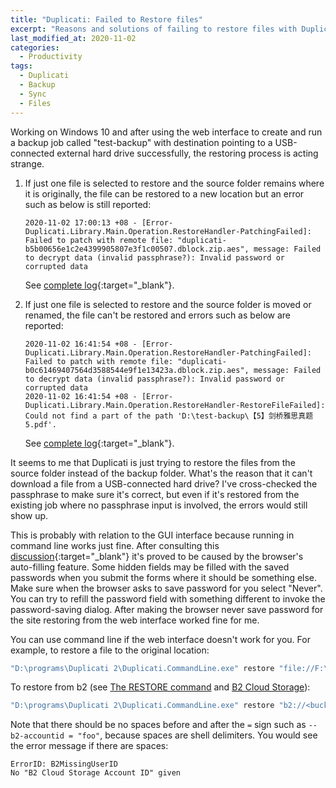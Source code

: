 ```yaml
---
title: "Duplicati: Failed to Restore files"
excerpt: "Reasons and solutions of failing to restore files with Duplicati"
last_modified_at: 2020-11-02
categories:
  - Productivity
tags:
  - Duplicati
  - Backup
  - Sync
  - Files
---
```


Working on Windows 10 and after using the web interface to create and run a backup job called "test-backup" with destination pointing to a USB-connected external hard drive successfully, the restoring process is acting strange.

1. If just one file is selected to restore and the source folder remains where it is originally, the file can be restored to a new location but an error such as below is still reported:

    ```
    2020-11-02 17:00:13 +08 - [Error-Duplicati.Library.Main.Operation.RestoreHandler-PatchingFailed]: Failed to patch with remote file: "duplicati-b5b00656e1c2e4399905807e3f1c00507.dblock.zip.aes", message: Failed to decrypt data (invalid passphrase?): Invalid password or corrupted data
    ```

	See [complete log](/_demo/duplicati-failed-to-download-files.json){:target="_blank"}.

2. If just one file is selected to restore and the source folder is moved or renamed, the file can't be restored and errors such as below  are reported:

    ```
    2020-11-02 16:41:54 +08 - [Error-Duplicati.Library.Main.Operation.RestoreHandler-PatchingFailed]: Failed to patch with remote file: "duplicati-b0c61469407564d3588544e9f1e13423a.dblock.zip.aes", message: Failed to decrypt data (invalid passphrase?): Invalid password or corrupted data
    2020-11-02 16:41:54 +08 - [Error-Duplicati.Library.Main.Operation.RestoreHandler-RestoreFileFailed]: Could not find a part of the path 'D:\test-backup\【5】剑桥雅思真题5.pdf'.
    ```
	See [complete log](/_demo/duplicati-failed-to-download-files-after-renaming.json){:target="_blank"}.

It seems to me that Duplicati is just trying to restore the files from the source folder instead of the backup folder. What's the reason that it can't download a file from a USB-connected hard drive? I've cross-checked the passphrase to make sure it's correct, but even if it's restored from the existing job where no passphrase input is involved, the errors would still show up.

This is probably with relation to the GUI interface because running in command line works just fine. After consulting this [discussion](https://forum.duplicati.com/t/failed-to-restore-failed-to-decrypt/10750/9?u=ivanhjc){:target="_blank"} it's proved to be caused by the browser's auto-filling feature. Some hidden fields may be filled with the saved passwords when you submit the forms where it should be something else. Make sure when the browser asks to save password for you select "Never". You can try to refill the password field with something different to invoke the password-saving dialog. After making the browser never save password for the site restoring from the web interface worked fine for me.

You can use command line if the web interface doesn't work for you. For example, to restore a file to the original location:

``` bash
"D:\programs\Duplicati 2\Duplicati.CommandLine.exe" restore "file://F:\test-backup" "<file>" --encryption-module=aes --compression-module=zip --dblock-size=50mb --passphrase="<passphrase>" --disable-module=console-password-input
```

To restore from b2 (see [The RESTORE command](https://duplicati.readthedocs.io/en/latest/04-using-duplicati-from-the-command-line/#the-restore-command) and [B2 Cloud Storage](https://duplicati.readthedocs.io/en/latest/05-storage-providers/#b2-cloud-storage)):

``` bash
"D:\programs\Duplicati 2\Duplicati.CommandLine.exe" restore "b2://<bucket>/<folder>" "<file>" --b2-accountid="<accountId>" --b2-applicationkey="<applicationKey>" --encryption-module=aes --compression-module=zip --dblock-size=50mb --passphrase="<passphrase>" --disable-module=console-password-input
```

Note that there should be no spaces before and after the `=` sign such as `--b2-accountid = "foo"`, because spaces are shell delimiters. You would see the error message if there are spaces:

```
ErrorID: B2MissingUserID
No "B2 Cloud Storage Account ID" given
```
